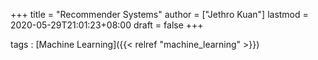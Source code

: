 +++
title = "Recommender Systems"
author = ["Jethro Kuan"]
lastmod = 2020-05-29T21:01:23+08:00
draft = false
+++

tags
: [Machine Learning]({{< relref "machine_learning" >}})
